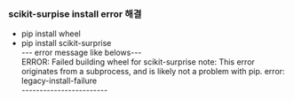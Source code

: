 ### scikit-surpise install error 해결
* pip install wheel
* pip install scikit-surprise <br>
--- error message like belows--- <br>
ERROR: Failed building wheel for scikit-surprise
note: This error originates from a subprocess, and is likely not a problem with pip.
error: legacy-install-failure <br>
------------------------ <br>
